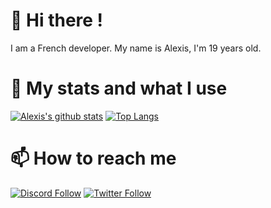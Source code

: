 # 👋 Hi there !
I am a French developer. My name is Alexis, I'm 19 years old.

# 🚀 My stats and what I use
<!--
- [Java](https://docs.oracle.com/javase/8/docs/api/)
-->

<!--<details>
  <summary>:zap: GitHub Stats</summary>

  <img align="left" alt="codeSTACKr's GitHub Stats" src="https://github-readme-stats.vercel.app/api?username=sathonay&count_private=true&show_icons=true&hide_border=true" />

</details>-->

[![Alexis's github stats](https://github-readme-stats.sathonay.vercel.app/api?username=sathonay&count_private=true&hide_border=true&show_icons=true&bg_color=FFFFFF00&text_color=777777CC)](https://github.com/sathonay)
[![Top Langs](https://github-readme-stats.sathonay.vercel.app/api/top-langs/?username=sathonay&layout=compact&hide_border=true&bg_color=FFFFFF00&text_color=777777CC)](https://github.com/sathonay)


# 📫 How to reach me
[![Discord Follow](https://img.shields.io/static/v1?label=Discord&message=join%20me&color=7289DA&logo=Discord&style=for-the-badge)](https://discord.gg/sjUdv7G9C8)
[![Twitter Follow](https://img.shields.io/twitter/follow/sathonayOffi?color=%231DA1F2&label=Follow%20me&logo=Twitter&style=for-the-badge)](https://twitter.com/sathonayOffi)

<!--
**sathonay/sathonay** is a ✨ _special_ ✨ repository because its `README.md` (this file) appears on your GitHub profile.

Here are some ideas to get you started:

- 🔭 I’m currently working on ...
- 🌱 I’m currently learning ...
- 👯 I’m looking to collaborate on ...
- 🤔 I’m looking for help with ...
- 💬 Ask me about ...
- 📫 How to reach me: ...
- 😄 Pronouns: ...
- ⚡ Fun fact: ...
-->
